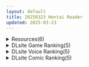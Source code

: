 ```yaml
---
layout: default
title: 20250323 Hentai Reader
updated: 2025-03-23
---
```


<details class='content-parent'>
<summary>
Resources(6)
</summary>
<details class='content-child'>
<summary>
<span class='rss-title'> [SLG/官中体验版][无RJ号][逆流茶会]存在感薄い妹との簡単生活 体験版V0.70 </span> <a class='rss-link' href='https://gmgard.com/gm128894' target='_blank'>&nbsp;</a>
<div class='rss-published'> 🕛 20250322 14:19:36</div>
</summary>
<img src="https://static.gmgard.us/Images/upload/15335221746149620.jpg" /><br /><p>アップデート内容·更新履历·Update Log</p>
</details>
<details class='content-child'>
<summary>
<span class='rss-title'> [匿名汉化] [えんぷろ] 私より強い奴に会いにイク! (巨乳発情トランス  [DL版]) </span> <a class='rss-link' href='https://gmgard.com/gm128889' target='_blank'>&nbsp;</a>
<div class='rss-published'> 🕛 20250322 12:31:45</div>
</summary>
<img src="https://static.gmgard.us/Images/upload/45663220308452429.jpg" /><br /><p>个人汉化，禁转任何网站。目前仅在本站发布。</p>
</details>
<details class='content-child'>
<summary>
<span class='rss-title'> [P站ID=306422][HongBsWs] fanbox 合集至25.2[7G] </span> <a class='rss-link' href='https://gmgard.com/gm128893' target='_blank'>&nbsp;</a>
<div class='rss-published'> 🕛 20250322 08:54:55</div>
</summary>
<img src="https://static.gmgard.us/Images/upload/24119221654546386.jpg" /><br /><p>好久没看见喜欢淋沐浴露的画师了，量大而且画风+胸型挺戳我的</p>
</details>
<details class='content-child'>
<summary>
<span class='rss-title'> 【R3617】[安卓][电脑][Closed Garden] ハラマセノーカ～エルフハーレムと世界樹の牧場～ / 生育农场～精灵后宫与世界树牧场～ 御所AI翻译版 V1.08 </span> <a class='rss-link' href='https://blog.reimu.net/archives/108476' target='_blank'>&nbsp;</a>
<div class='rss-published'> 🕛 20250322 08:00:45</div>
</summary>
今天应绅士请求把Closed Garden社的妖精钓鱼种田挖矿牧场续作发了，这次游戏画质更好，流程也变得更休闲 &#8230; <a class="more-link" href="https://blog.reimu.net/archives/108476">继续阅读<span class="screen-reader-text">【R3617】[安卓][电脑][Closed Garden] ハラマセノーカ～エルフハーレムと世界樹の牧場～ / 生育农场～精灵后宫与世界树牧场～ 御所AI翻译版 V1.08</span></a>
</details>
<details class='content-child'>
<summary>
<span class='rss-title'> [同人动画] 鈴太郎 大佬 动画作品合集至25.2 [30G][fanbox] </span> <a class='rss-link' href='https://gmgard.com/gm128892' target='_blank'>&nbsp;</a>
<div class='rss-published'> 🕛 20250322 08:00:00</div>
</summary>
<img src="https://static.gmgard.us/Images/upload/15289221600006367.jpg" /><br /><p>看了下站里没有发这位大佬的，作品构成是少量二游加大量vtb，xp构成有正常向，扶她和耳交....嗯....
但是我觉得还行就扫了一份，按日期分类</p>
</details>
<details class='content-child'>
<summary>
<span class='rss-title'> 【S4768】[パープルソフトウェア] アマツツミ / 天津罪 汉化硬盘版 </span> <a class='rss-link' href='https://blog.reimu.net/archives/109219' target='_blank'>&nbsp;</a>
<div class='rss-published'> 🕛 20250322 05:00:36</div>
</summary>
麻吕的患者这个系列搞得头大了，暂时摆烂一下，补档一个远古坟帖（S0289）。紫社（Purple Softwar &#8230; <a class="more-link" href="https://blog.reimu.net/archives/109219">继续阅读<span class="screen-reader-text">【S4768】[パープルソフトウェア] アマツツミ / 天津罪 汉化硬盘版</span></a>
</details>

</details>
<details class='content-parent'>
<summary>
DLsite Game Ranking(5)
</summary>
<details class='content-child'>
<summary>
<span class='rss-title'> 404号室の性感マッサージ [シン・ギュラリティー] </span> <a class='rss-link' href='https://www.dlsite.com/maniax/work/=/product_id/RJ01356701.html' target='_blank'>&nbsp;</a>
<div class='rss-published'> 🕛 20250323 13:15:34</div>
</summary>
<img src ="http://img.dlsite.jp/modpub/images2/work/doujin/RJ01357000/RJ01356701_img_main.jpg"/><br/>マッサージ好き必見の3Dゲーム！凝り固まったバストをほぐし、悪いものが溜まった膣を中から柔らかくしてあげましょう。オイルを塗ってカラダをぬるぬるに…媚薬で全身気持ちよく…、届かないところは道具(?)を使ってほぐしていきましょう。さあ、あなたは今日から404号室のマッサージ師です。
</details>
<details class='content-child'>
<summary>
<span class='rss-title'> 魔術学校の落ちこぼれ錬金術師 [腰の火] </span> <a class='rss-link' href='https://www.dlsite.com/maniax/work/=/product_id/RJ01297830.html' target='_blank'>&nbsp;</a>
<div class='rss-published'> 🕛 20250323 13:15:34</div>
</summary>
<img src ="http://img.dlsite.jp/modpub/images2/work/doujin/RJ01298000/RJ01297830_img_main.jpg"/><br/>落ちこぼれ男主人公の逆転従属化ファンタジーRPGです。5人のヒロインと従属プレイ、寝取られ、敗北H、ハレームプレイ。淫乱・END分岐多数!
</details>
<details class='content-child'>
<summary>
<span class='rss-title'> ストアマトロンNTR [PixleAx] </span> <a class='rss-link' href='https://www.dlsite.com/maniax/work/=/product_id/RJ01360094.html' target='_blank'>&nbsp;</a>
<div class='rss-published'> 🕛 20250323 13:15:34</div>
</summary>
<img src ="http://img.dlsite.jp/modpub/images2/work/doujin/RJ01361000/RJ01360094_img_main.jpg"/><br/>ある辺境の町に、長年子宝に恵まれない美しい女店主がいた。彼女を触れて、抱いて、彼女の長年叶わぬ願いを果たしてあげよう……
</details>
<details class='content-child'>
<summary>
<span class='rss-title'> エージェント・エレナ ～無能な部下との危険な任務～ [ぶるーむふらっしゅ] </span> <a class='rss-link' href='https://www.dlsite.com/maniax/work/=/product_id/RJ01354109.html' target='_blank'>&nbsp;</a>
<div class='rss-published'> 🕛 20250323 13:15:34</div>
</summary>
<img src ="http://img.dlsite.jp/modpub/images2/work/doujin/RJ01355000/RJ01354109_img_main.jpg"/><br/>クールな敏腕エージェントがチャラ男部下に狙われる寝取られRPG!
</details>
<details class='content-child'>
<summary>
<span class='rss-title'> 【中英日韩】妻子是自愿NTR 纯爱？复仇？ [azucat] </span> <a class='rss-link' href='https://www.dlsite.com/maniax/work/=/product_id/RJ01323899.html' target='_blank'>&nbsp;</a>
<div class='rss-published'> 🕛 20250323 13:15:34</div>
</summary>
<img src ="http://img.dlsite.jp/modpub/images2/work/doujin/RJ01324000/RJ01323899_img_main.jpg"/><br/>通过各种事件和迷你游戏来提高好感度和淫乱度，来勾引人妻和女警吧。故事分为纯爱路线和复仇路线。
</details>

</details>
<details class='content-parent'>
<summary>
DLsite Voice Ranking(5)
</summary>
<details class='content-child'>
<summary>
<span class='rss-title'> 世話焼き彼女の甘やかし耳かき [Crescendo] </span> <a class='rss-link' href='https://www.dlsite.com/maniax/work/=/product_id/RJ01358981.html' target='_blank'>&nbsp;</a>
<div class='rss-published'> 🕛 20250323 13:15:37</div>
</summary>
<img src ="http://img.dlsite.jp/modpub/images2/work/doujin/RJ01359000/RJ01358981_img_main.jpg"/><br/>動画だけでなくASMRや耳かきボイス作品ももっと聞いてみたい‼Crescendoのイチャラブ聞いてみたい‼という方は是非‼声伊倉える様
</details>
<details class='content-child'>
<summary>
<span class='rss-title'> 【実演オナニーオムニバス】新規録りおろし実演オナニー×100人、18時間40分超えの究極オムニバス!! [超究極] </span> <a class='rss-link' href='https://www.dlsite.com/maniax/work/=/product_id/RJ01347281.html' target='_blank'>&nbsp;</a>
<div class='rss-published'> 🕛 20250323 13:15:37</div>
</summary>
<img src ="http://img.dlsite.jp/modpub/images2/work/doujin/RJ01348000/RJ01347281_img_main.jpg"/><br/>サークル1周年記念、同人声優/AVtuber/裏垢女子/その他アダルト活動者/一般女性…エッチな女の子100人の新規録りおろし実演オナニーが詰め込まれた18時間40分超えのモンスター作品です!
</details>
<details class='content-child'>
<summary>
<span class='rss-title'> 【乳首性感】 煽情清楚なお姉さんのねっとり五種類乳首責め [ねこじた結社] </span> <a class='rss-link' href='https://www.dlsite.com/maniax/work/=/product_id/RJ01355256.html' target='_blank'>&nbsp;</a>
<div class='rss-published'> 🕛 20250323 13:15:37</div>
</summary>
<img src ="http://img.dlsite.jp/modpub/images2/work/doujin/RJ01356000/RJ01355256_img_main.jpg"/><br/>煽情的で清楚なお姉さんに……ねっとりと、いやらしく……徹底的に、乳首をいじめてもらいましょう……♡(CV.大山チロル)
</details>
<details class='content-child'>
<summary>
<span class='rss-title'> 【期間限定55円】総勢8名!素人女性に〝フェラ抜き〟を頼んでみたら…<KU100> [性為の戯れ] </span> <a class='rss-link' href='https://www.dlsite.com/maniax/work/=/product_id/RJ01354136.html' target='_blank'>&nbsp;</a>
<div class='rss-published'> 🕛 20250323 13:15:37</div>
</summary>
<img src ="http://img.dlsite.jp/modpub/images2/work/doujin/RJ01355000/RJ01354136_img_main.jpg"/><br/>総勢8名の素人女性に突撃要求!もしフェラ抜きを頼んだらシテくれる?シテくれない?もしくは…それ以上?【CV:杏仁らいち様、山田じぇみ子様、乙倉ゅい様、餅梨あむ様、秋野かえで様、風鈴みすず様、御子柴泉様、西瓜すいか様】
</details>
<details class='content-child'>
<summary>
<span class='rss-title'> 後輩系美少女二人とテントで秘密の密着添い寝 [Simultaneous] </span> <a class='rss-link' href='https://www.dlsite.com/maniax/work/=/product_id/RJ01347266.html' target='_blank'>&nbsp;</a>
<div class='rss-published'> 🕛 20250323 13:15:37</div>
</summary>
<img src ="http://img.dlsite.jp/modpub/images2/work/doujin/RJ01348000/RJ01347266_img_main.jpg"/><br/>部隊から離れ三人の小隊で行動中、不運にもセラとフレア二人分の野営装備を失ってしまう。 押しの強いフレアに流され一つのテントを三人で使うことになるが、それをきっかけに持て余した性欲がフレアにバレることに。 人をからかうことが好きでイジワルなフレアと、優しく何でも言うことを聞いてくれるセラ、正反対の二人の後輩系美少女。 年頃の男には悩ましい二人の柔らかい体に挟まれながら、安らかな眠りに着くことは果たしてできるのか…。
</details>

</details>
<details class='content-parent'>
<summary>
DLsite Comic Ranking(5)
</summary>
<details class='content-child'>
<summary>
<span class='rss-title'> クリ責め感覚遮断トラップ～敗北マゾシスターができるまで～ [猫作ランド] </span> <a class='rss-link' href='https://www.dlsite.com/maniax/work/=/product_id/RJ01304055.html' target='_blank'>&nbsp;</a>
<div class='rss-published'> 🕛 20250323 13:15:39</div>
</summary>
<img src ="http://img.dlsite.jp/modpub/images2/work/doujin/RJ01305000/RJ01304055_img_main.jpg"/><br/>感覚遮断落とし穴で徹底的にクリ責めされ、敗北マゾアクメを覚えちゃう子のお話です
</details>
<details class='content-child'>
<summary>
<span class='rss-title'> 搾精担当お姉さん2 [猿猴] </span> <a class='rss-link' href='https://www.dlsite.com/maniax/work/=/product_id/RJ01361238.html' target='_blank'>&nbsp;</a>
<div class='rss-published'> 🕛 20250323 13:15:39</div>
</summary>
<img src ="http://img.dlsite.jp/modpub/images2/work/doujin/RJ01362000/RJ01361238_img_main.jpg"/><br/>体格差で組み敷かれ、ろくな抵抗も許されず弄ばれて精と潮を搾り取られる、お姉さん達による羽交い絞め搾精…！
</details>
<details class='content-child'>
<summary>
<span class='rss-title'> 距離感がバグってる義妹が一生イチャラブしてくる [聖華快楽書店] </span> <a class='rss-link' href='https://www.dlsite.com/maniax/work/=/product_id/RJ01291565.html' target='_blank'>&nbsp;</a>
<div class='rss-published'> 🕛 20250323 13:15:39</div>
</summary>
<img src ="http://img.dlsite.jp/modpub/images2/work/doujin/RJ01292000/RJ01291565_img_main.jpg"/><br/>巨乳でダウナーな義妹が義兄にひたすらイチャラブしてくる話
</details>
<details class='content-child'>
<summary>
<span class='rss-title'> 人格排泄!JK鬼アクメ [JKぱすた] </span> <a class='rss-link' href='https://www.dlsite.com/maniax/work/=/product_id/RJ01344111.html' target='_blank'>&nbsp;</a>
<div class='rss-published'> 🕛 20250323 13:15:39</div>
</summary>
<img src ="http://img.dlsite.jp/modpub/images2/work/doujin/RJ01345000/RJ01344111_img_main.jpg"/><br/>ヒロインの桜木美雪は、ある日突然連れ去られ、薬で人格排泄させられた挙句、従順な肉奴○になるまで何度も強○絶頂をさせられてしまう。
</details>
<details class='content-child'>
<summary>
<span class='rss-title'> 感受精アクアリウムー強○クリ強化変換ー [安堂SAIGA] </span> <a class='rss-link' href='https://www.dlsite.com/maniax/work/=/product_id/RJ01351228.html' target='_blank'>&nbsp;</a>
<div class='rss-published'> 🕛 20250323 13:15:39</div>
</summary>
<img src ="http://img.dlsite.jp/modpub/images2/work/doujin/RJ01352000/RJ01351228_img_main.jpg"/><br/>トラップに掛かり強○的に脳をイジられ絶え間なくクリ責めマルチエンド
</details>

</details>
